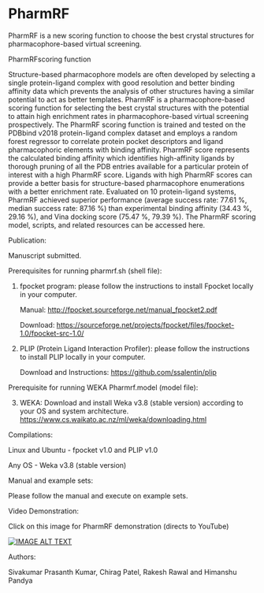 # PharmRF
PharmRF is a new scoring function to choose the best crystal structures for pharmacophore-based virtual screening. 

PharmRFscoring function

Structure-based pharmacophore models are often developed by selecting a single protein-ligand complex with good resolution and better binding affinity data which prevents the analysis of other structures having a similar potential to act as better templates. PharmRF is a pharmacophore-based scoring function for selecting the best crystal structures with the potential to attain high enrichment rates in pharmacophore-based virtual screening prospectively. The PharmRF scoring function is trained and tested on the PDBbind v2018 protein-ligand complex dataset and employs a random forest regressor to correlate protein pocket descriptors and ligand pharmacophoric elements with binding affinity. PharmRF score represents the calculated binding affinity which identifies high-affinity ligands by thorough pruning of all the PDB entries available for a particular protein of interest with a high PharmRF score. Ligands with high PharmRF scores can provide a better basis for structure-based pharmacophore enumerations with a better enrichment rate. Evaluated on 10 protein-ligand systems, PharmRF achieved superior performance (average success rate: 77.61 %, median success rate: 87.16 %) than experimental binding affinity (34.43 %, 29.16 %), and Vina docking score (75.47 %, 79.39 %). The PharmRF scoring model, scripts, and related resources can be accessed here.

Publication:

Manuscript submitted.

Prerequisites for running pharmrf.sh (shell file):

1. fpocket program: please follow the instructions to install Fpocket locally in your computer. 

      Manual: http://fpocket.sourceforge.net/manual_fpocket2.pdf

      Download: https://sourceforge.net/projects/fpocket/files/fpocket-1.0/fpocket-src-1.0/

2. PLIP (Protein Ligand Interaction Profiler): please follow the instructions to install PLIP locally in your computer. 

      Download and Instructions: https://github.com/ssalentin/plip

Prerequisite for running WEKA Pharmrf.model (model file):

3. WEKA: Download and install Weka v3.8 (stable version) according to your OS and system architecture.
https://www.cs.waikato.ac.nz/ml/weka/downloading.html

Compilations:

Linux and Ubuntu - fpocket v1.0 and PLIP v1.0

Any OS - Weka v3.8 (stable version)

Manual and example sets:

Please follow the manual and execute on example sets.

Video Demonstration:

Click on this image for PharmRF demonstration (directs to YouTube)

[![IMAGE ALT TEXT](https://i.ibb.co/Vmngg6Y/PharmRF.jpg)](https://youtu.be/oPy5NlDtP9g "PharmRF Demonstration")

Authors:

Sivakumar Prasanth Kumar, Chirag Patel, Rakesh Rawal and Himanshu Pandya
